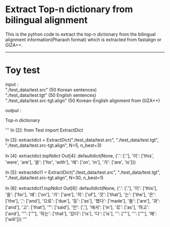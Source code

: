 # Extract Top-n dictionary from bilingual alignment

This is the python code to extract the top-n dictionary from the bilingual alignment information(Pharaoh format) which is extracted from fastalign or GIZA++.

---


# Toy test

input :  
"./test_data/test.src" (50 Korean sentences)  
"./test_data/test.tgt" (50 English sentences)  
"./test_data/test.src-tgt.align" (50 Korean-English alignment from GIZA++)

output :  

Top-n dictionary

'''
In [2]: from Test import ExtractDict

In [3]: extractdict = ExtractDict("./test_data/test.src", "./test_data/test.tgt", "./test_data/test.src-tgt.align", N=5, n_best=3)

In [4]: extractdict.topNdict
Out[4]:
defaultdict(None,
            {'.': ['.'],
             '이': ['this', 'were', 'are'],
             '을': ['for', 'with'],
             '에': ['on', 'in'],
             '가': ['are', 'is']})

In [5]: extractdict1 = ExtractDict("./test_data/test.src", "./test_data/test.tgt", "./test_data/test.src-tgt.align", N=30, n_best=1)

In [6]: extractdict1.topNdict
Out[6]:
defaultdict(None,
            {'.': ['.'],
             '이': ['this'],
             '을': ['for'],
             '에': ['on'],
             '가': ['are'],
             '의': ['of'],
             '것': ['that'],
             '는': ['the'],
             '은': ['the'],
             ',': ['and'],
             '으로': ['due'],
             '등': ['as'],
             '했다': ['made'],
             '들': ['are'],
             '과': ['and'],
             '고': ['that'],
             '“': ['said'],
             '인': [','],
             '에서': ['in'],
             '로': ['as'],
             '하고': ['and'],
             '”': ['&quot;'],
             '하는': ['that'],
             '있다': ['is'],
             '다': ['is'],
             '‘': ['&quot;'],
             '’': ['&quot;'],
             '해': ['will']})
'''

